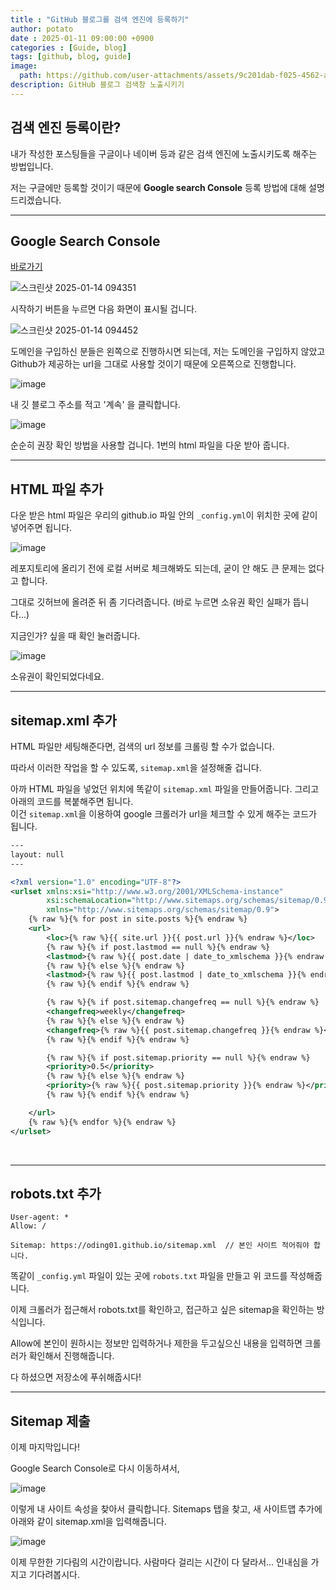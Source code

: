 ```yaml
---
title : "GitHub 블로그를 검색 엔진에 등록하기"
author: potato
date : 2025-01-11 09:00:00 +0900
categories : [Guide, blog]
tags: [github, blog, guide]
image:
  path: https://github.com/user-attachments/assets/9c201dab-f025-4562-ac11-5d9239d872e5
description: GitHub 블로그 검색창 노출시키기
---
```


## 검색 엔진 등록이란?

내가 작성한 포스팅들을 구글이나 네이버 등과 같은 검색 엔진에 노출시키도록 해주는 방법입니다.   

저는 구글에만 등록할 것이기 때문에 **Google search Console** 등록 방법에 대해 설명드리겠습니다.
<br/>

***
## Google Search Console
[바로가기](https://search.google.com/search-console/about)   

![스크린샷 2025-01-14 094351](https://github.com/user-attachments/assets/9b929324-f98e-4bf3-b8d6-8721f954e9d3)

시작하기 버튼을 누르면 다음 화면이 표시될 겁니다.

![스크린샷 2025-01-14 094452](https://github.com/user-attachments/assets/a2929d71-b296-4ea5-a36b-bb3e9e4f4bbb)

도메인을 구입하신 분들은 왼쪽으로 진행하시면 되는데, 저는 도메인을 구입하지 않았고 Github가 제공하는 url을 그대로 사용할 것이기 때문에 오른쪽으로 진행합니다.

![image](https://github.com/user-attachments/assets/b41b4b1f-fe33-4cc3-88fc-f283370d1ac2)

내 깃 블로그 주소를 적고 '계속' 을 클릭합니다.

![image](https://github.com/user-attachments/assets/16742bb1-bffe-4aa3-9f6e-33fdf139a711)

순순히 권장 확인 방법을 사용할 겁니다. 1번의 html 파일을 다운 받아 줍니다.
<br>

***
## HTML 파일 추가
다운 받은 html 파일은 우리의 github.io 파일 안의 `_config.yml`이 위치한 곳에 같이 넣어주면 됩니다.   

![image](https://github.com/user-attachments/assets/46b8d4d6-7b31-40cb-8983-219c3673d8c7)

레포지토리에 올리기 전에 로컬 서버로 체크해봐도 되는데, 굳이 안 해도 큰 문제는 없다고 합니다.   

그대로 깃허브에 올려준 뒤 좀 기다려줍니다. (바로 누르면 소유권 확인 실패가 뜹니다...)   

지금인가? 싶을 때 확인 눌러줍니다.   

![image](https://github.com/user-attachments/assets/b2fccb6e-ef01-4852-8a04-4b546d87d1ff)

소유권이 확인되었다네요.
<br/>

***
## sitemap.xml 추가
HTML 파일만 세팅해준다면, 검색의 url 정보를 크롤링 할 수가 없습니다.   

따라서 이러한 작업을 할 수 있도록, `sitemap.xml`을 설정해줄 겁니다.   

아까 HTML 파일을 넣었던 위치에 똑같이 `sitemap.xml` 파일을 만들어줍니다. 그리고 아래의 코드를 복붙해주면 됩니다.   
이건 `sitemap.xml`을 이용하여 google 크롤러가 url을 체크할 수 있게 해주는 코드가 됩니다.

```xml
---
layout: null
---

<?xml version="1.0" encoding="UTF-8"?>
<urlset xmlns:xsi="http://www.w3.org/2001/XMLSchema-instance"
        xsi:schemaLocation="http://www.sitemaps.org/schemas/sitemap/0.9 http://www.sitemaps.org/schemas/sitemap/0.9/sitemap.xsd"
        xmlns="http://www.sitemaps.org/schemas/sitemap/0.9">
    {% raw %}{% for post in site.posts %}{% endraw %}
    <url>
        <loc>{% raw %}{{ site.url }}{{ post.url }}{% endraw %}</loc>
        {% raw %}{% if post.lastmod == null %}{% endraw %}
        <lastmod>{% raw %}{{ post.date | date_to_xmlschema }}{% endraw %}</lastmod>
        {% raw %}{% else %}{% endraw %}
        <lastmod>{% raw %}{{ post.lastmod | date_to_xmlschema }}{% endraw %}</lastmod>
        {% raw %}{% endif %}{% endraw %}

        {% raw %}{% if post.sitemap.changefreq == null %}{% endraw %}
        <changefreq>weekly</changefreq>
        {% raw %}{% else %}{% endraw %}
        <changefreq>{% raw %}{{ post.sitemap.changefreq }}{% endraw %}</changefreq>
        {% raw %}{% endif %}{% endraw %}

        {% raw %}{% if post.sitemap.priority == null %}{% endraw %}
        <priority>0.5</priority>
        {% raw %}{% else %}{% endraw %}
        <priority>{% raw %}{{ post.sitemap.priority }}{% endraw %}</priority>
        {% raw %}{% endif %}{% endraw %}

    </url>
    {% raw %}{% endfor %}{% endraw %}
</urlset>
```
<br/>

***
## robots.txt 추가
```
User-agent: *
Allow: /

Sitemap: https://oding01.github.io/sitemap.xml  // 본인 사이트 적어줘야 합니다.
```

똑같이 `_config.yml` 파일이 있는 곳에 `robots.txt` 파일을 만들고 위 코드를 작성해줍니다.   

이제 크롤러가 접근해서 robots.txt를 확인하고, 접근하고 싶은 sitemap을 확인하는 방식입니다.   

Allow에 본인이 원하시는 정보만 입력하거나 제한을 두고싶으신 내용을 입력하면 크롤러가 확인해서 진행해줍니다.   

다 하셨으면 저장소에 푸쉬해줍시다!
<br/>

***
## Sitemap 제출
이제 마지막입니다!   

Google Search Console로 다시 이동하셔서,   

![image](https://github.com/user-attachments/assets/58a1e9cd-c5d0-40d9-9371-a5b7e6c0b45d)

이렇게 내 사이트 속성을 찾아서 클릭합니다. Sitemaps 탭을 찾고, 새 사이트맵 추가에 아래와 같이 sitemap.xml을 입력해줍니다.

![image](https://github.com/user-attachments/assets/1d003930-4755-4ced-93ee-762979974266)

이제 무한한 기다림의 시간이랍니다. 사람마다 걸리는 시간이 다 달라서... 인내심을 가지고 기다려봅시다.

<br />
